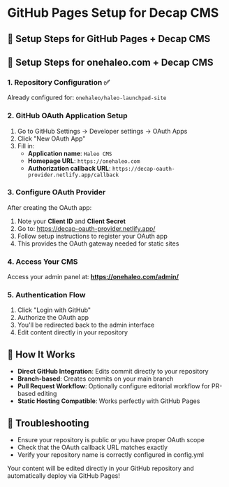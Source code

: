# GitHub Pages Setup for Decap CMS

## 🚀 Setup Steps for GitHub Pages + Decap CMS

## 🚀 Setup Steps for onehaleo.com + Decap CMS

### 1. Repository Configuration ✅
Already configured for: `onehaleo/haleo-launchpad-site`

### 2. GitHub OAuth Application Setup
1. Go to GitHub Settings → Developer settings → OAuth Apps
2. Click "New OAuth App"
3. Fill in:
   - **Application name**: `Haleo CMS`
   - **Homepage URL**: `https://onehaleo.com`
   - **Authorization callback URL**: `https://decap-oauth-provider.netlify.app/callback`

### 3. Configure OAuth Provider
After creating the OAuth app:
1. Note your **Client ID** and **Client Secret**
2. Go to: https://decap-oauth-provider.netlify.app/
3. Follow setup instructions to register your OAuth app
4. This provides the OAuth gateway needed for static sites

### 4. Access Your CMS
Access your admin panel at:
**https://onehaleo.com/admin/**

### 5. Authentication Flow
1. Click "Login with GitHub" 
2. Authorize the OAuth app
3. You'll be redirected back to the admin interface
4. Edit content directly in your repository

## 📝 How It Works
- **Direct GitHub Integration**: Edits commit directly to your repository
- **Branch-based**: Creates commits on your main branch
- **Pull Request Workflow**: Optionally configure editorial workflow for PR-based editing
- **Static Hosting Compatible**: Works perfectly with GitHub Pages

## 🔧 Troubleshooting
- Ensure your repository is public or you have proper OAuth scope
- Check that the OAuth callback URL matches exactly
- Verify your repository name is correctly configured in config.yml

Your content will be edited directly in your GitHub repository and automatically deploy via GitHub Pages!